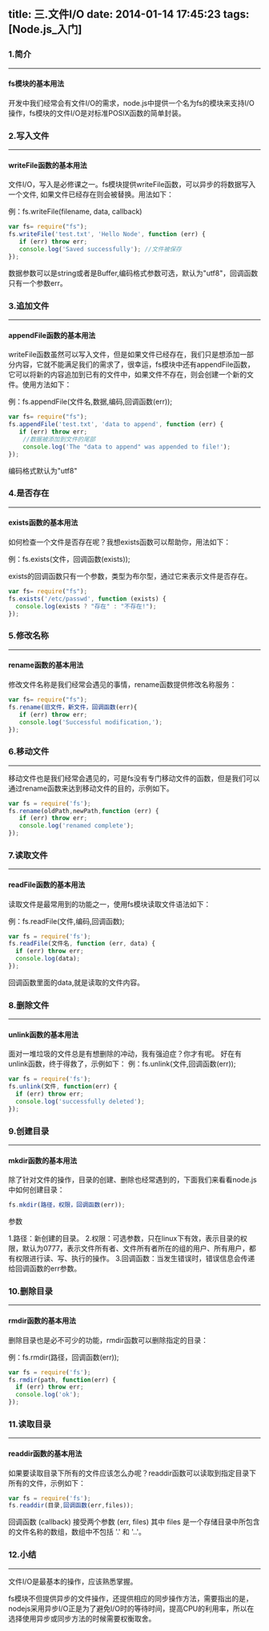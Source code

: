 title: 三.文件I/O
date: 2014-01-14 17:45:23
tags: [Node.js_入门]
---

### 1.简介
---
#### fs模块的基本用法
开发中我们经常会有文件I/O的需求，node.js中提供一个名为fs的模块来支持I/O操作，fs模块的文件I/O是对标准POSIX函数的简单封装。

### 2.写入文件
---
#### writeFile函数的基本用法
文件I/O，写入是必修课之一。fs模块提供writeFile函数，可以异步的将数据写入一个文件, 如果文件已经存在则会被替换。用法如下：

例：fs.writeFile(filename, data, callback)
```javascript
var fs= require("fs");
fs.writeFile('test.txt', 'Hello Node', function (err) {
   if (err) throw err;
   console.log('Saved successfully'); //文件被保存
});
```
数据参数可以是string或者是Buffer,编码格式参数可选，默认为"utf8"，回调函数只有一个参数err。

### 3.追加文件
---
#### appendFile函数的基本用法
writeFile函数虽然可以写入文件，但是如果文件已经存在，我们只是想添加一部分内容，它就不能满足我们的需求了，很幸运，fs模块中还有appendFile函数，它可以将新的内容追加到已有的文件中，如果文件不存在，则会创建一个新的文件。使用方法如下：

例：fs.appendFile(文件名,数据,编码,回调函数(err));
```javascript
var fs= require("fs"); 
fs.appendFile('test.txt', 'data to append', function (err) {
   if (err) throw err; 
    //数据被添加到文件的尾部
    console.log('The "data to append" was appended to file!'); 
});
```
编码格式默认为"utf8"

### 4.是否存在
---
#### exists函数的基本用法
如何检查一个文件是否存在呢？我想exists函数可以帮助你，用法如下：

例：fs.exists(文件，回调函数(exists));

exists的回调函数只有一个参数，类型为布尔型，通过它来表示文件是否存在。
```javascript
var fs= require("fs");
fs.exists('/etc/passwd', function (exists) {
  console.log(exists ? "存在" : "不存在!");
});
```

### 5.修改名称
---
#### rename函数的基本用法
修改文件名称是我们经常会遇见的事情，rename函数提供修改名称服务：
```javascript
var fs= require("fs");
fs.rename(旧文件，新文件，回调函数(err){
   if (err) throw err;
   console.log('Successful modification,');
});
```

### 6.移动文件
---
移动文件也是我们经常会遇见的，可是fs没有专门移动文件的函数，但是我们可以通过rename函数来达到移动文件的目的，示例如下。
```javascript
var fs = require('fs');
fs.rename(oldPath,newPath,function (err) {
   if (err) throw err;
   console.log('renamed complete');
});
```

### 7.读取文件
---
#### readFile函数的基本用法
读取文件是最常用到的功能之一，使用fs模块读取文件语法如下：

例：fs.readFile(文件,编码,回调函数);

```javascript
var fs = require('fs');
fs.readFile(文件名, function (err, data) {
  if (err) throw err;
  console.log(data);
});
```
回调函数里面的data,就是读取的文件内容。

### 8.删除文件
---
#### unlink函数的基本用法
面对一堆垃圾的文件总是有想删除的冲动，我有强迫症？你才有呢。
好在有unlink函数，终于得救了，示例如下：
例：fs.unlink(文件,回调函数(err));
```javascript
var fs = require('fs');
fs.unlink(文件, function(err) {
  if (err) throw err;
  console.log('successfully deleted');
});
```

### 9.创建目录
---
#### mkdir函数的基本用法
除了针对文件的操作，目录的创建、删除也经常遇到的，下面我们来看看node.js中如何创建目录：
```javascript
fs.mkdir(路径，权限，回调函数(err));
```
参数

1.路径：新创建的目录。
2.权限：可选参数，只在linux下有效，表示目录的权限，默认为0777，表示文件所有者、文件所有者所在的组的用户、所有用户，都有权限进行读、写、执行的操作。
3.回调函数：当发生错误时，错误信息会传递给回调函数的err参数。

### 10.删除目录
---
#### rmdir函数的基本用法
删除目录也是必不可少的功能，rmdir函数可以删除指定的目录：

例：fs.rmdir(路径，回调函数(err));
```javascript
var fs = require('fs'); 
fs.rmdir(path, function(err) {
  if (err) throw err;
  console.log('ok');
});
```

### 11.读取目录
---
#### readdir函数的基本用法
如果要读取目录下所有的文件应该怎么办呢？readdir函数可以读取到指定目录下所有的文件，示例如下：
```javascript
var fs = require('fs');
fs.readdir(目录,回调函数(err,files));
```
回调函数 (callback) 接受两个参数 (err, files) 其中 files 是一个存储目录中所包含的文件名称的数组，数组中不包括 '.' 和 '..'。

### 12.小结
---
文件I/O是最基本的操作，应该熟悉掌握。

fs模块不但提供异步的文件操作，还提供相应的同步操作方法，需要指出的是，nodejs采用异步I/O正是为了避免I/O时的等待时间，提高CPU的利用率，所以在选择使用异步或同步方法的时候需要权衡取舍。

